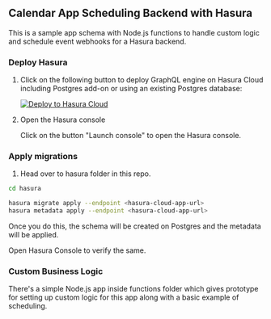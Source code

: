 ## Calendar App Scheduling Backend with Hasura

This is a sample app schema with Node.js functions to handle custom logic and schedule event webhooks for a Hasura backend.

### Deploy Hasura

1. Click on the following button to deploy GraphQL engine on Hasura Cloud including Postgres add-on or using an existing Postgres database:

    [![Deploy to Hasura Cloud](https://graphql-engine-cdn.hasura.io/img/deploy_to_hasura.png)](https://cloud.hasura.io/)

2. Open the Hasura console

   Click on the button "Launch console" to open the Hasura console.

### Apply migrations

1. Head over to hasura folder in this repo.

```bash
cd hasura
```

```bash
hasura migrate apply --endpoint <hasura-cloud-app-url>
hasura metadata apply --endpoint <hasura-cloud-app-url>
```

Once you do this, the schema will be created on Postgres and the metadata will be applied.

Open Hasura Console to verify the same.

### Custom Business Logic

There's a simple Node.js app inside functions folder which gives prototype for setting up custom logic for this app along with a basic example of scheduling.
